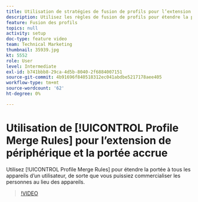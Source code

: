 ```yaml
---
title: Utilisation de stratégies de fusion de profils pour l’extension de périphérique et une portée accrue
description: Utilisez les règles de fusion de profils pour étendre la portée à tous les appareils d’un utilisateur, de sorte que vous puissiez commercialiser des personnes au lieu de périphériques.
feature: Fusion des profils
topics: null
activity: setup
doc-type: feature video
team: Technical Marketing
thumbnail: 35939.jpg
kt: 5552
role: User
level: Intermediate
exl-id: b741bbb8-29ca-4d5b-8040-2f6884007151
source-git-commit: 4b91696f840518312ec041abdbe5217178aee405
workflow-type: tm+mt
source-wordcount: '62'
ht-degree: 0%

---
```


# Utilisation de [!UICONTROL Profile Merge Rules] pour l’extension de périphérique et la portée accrue

Utilisez [!UICONTROL Profile Merge Rules] pour étendre la portée à tous les appareils d’un utilisateur, de sorte que vous puissiez commercialiser les personnes au lieu des appareils.

>[!VIDEO](https://video.tv.adobe.com/v/35939/?quality=12&learn=on)
